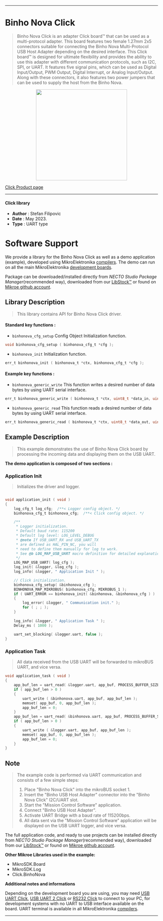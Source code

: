 
---
# Binho Nova Click

> Binho Nova Click is an adapter Click board™ that can be used as a multi-protocol adapter. This board features two female 1.27mm 2x5 connectors suitable for connecting the Binho Nova Multi-Protocol USB Host Adapter depending on the desired interface. This Click board™ is designed for ultimate flexibility and provides the ability to use this adapter with different communication protocols, such as I2C, SPI, or UART. It features five signal pins, which can be used as Digital Input/Output, PWM Output, Digital Interrupt, or Analog Input/Output. Along with these connectors, it also features two power jumpers that can be used to supply the host from the Binho Nova.

<p align="center">
  <img src="https://download.mikroe.com/images/click_for_ide/binhonova_click.png" height=300px>
</p>

[Click Product page](https://www.mikroe.com/binho-nova-click)

---


#### Click library

- **Author**        : Stefan Filipovic
- **Date**          : May 2023.
- **Type**          : UART type


# Software Support

We provide a library for the Binho Nova Click
as well as a demo application (example), developed using MikroElektronika
[compilers](https://www.mikroe.com/necto-studio).
The demo can run on all the main MikroElektronika [development boards](https://www.mikroe.com/development-boards).

Package can be downloaded/installed directly from *NECTO Studio Package Manager*(recommended way), downloaded from our [LibStock&trade;](https://libstock.mikroe.com) or found on [Mikroe github account](https://github.com/MikroElektronika/mikrosdk_click_v2/tree/master/clicks).

## Library Description

> This library contains API for Binho Nova Click driver.

#### Standard key functions :

- `binhonova_cfg_setup` Config Object Initialization function.
```c
void binhonova_cfg_setup ( binhonova_cfg_t *cfg );
```

- `binhonova_init` Initialization function.
```c
err_t binhonova_init ( binhonova_t *ctx, binhonova_cfg_t *cfg );
```

#### Example key functions :

- `binhonova_generic_write` This function writes a desired number of data bytes by using UART serial interface.
```c
err_t binhonova_generic_write ( binhonova_t *ctx, uint8_t *data_in, uint16_t len );
```

- `binhonova_generic_read` This function reads a desired number of data bytes by using UART serial interface.
```c
err_t binhonova_generic_read ( binhonova_t *ctx, uint8_t *data_out, uint16_t len );
```

## Example Description

> This example demonstrates the use of Binho Nova Click board by processing the incoming data and displaying them on the USB UART.

**The demo application is composed of two sections :**

### Application Init

> Initializes the driver and logger.

```c

void application_init ( void )
{
    log_cfg_t log_cfg;  /**< Logger config object. */
    binhonova_cfg_t binhonova_cfg;  /**< Click config object. */

    /** 
     * Logger initialization.
     * Default baud rate: 115200
     * Default log level: LOG_LEVEL_DEBUG
     * @note If USB_UART_RX and USB_UART_TX 
     * are defined as HAL_PIN_NC, you will 
     * need to define them manually for log to work. 
     * See @b LOG_MAP_USB_UART macro definition for detailed explanation.
     */
    LOG_MAP_USB_UART( log_cfg );
    log_init( &logger, &log_cfg );
    log_info( &logger, " Application Init " );

    // Click initialization.
    binhonova_cfg_setup( &binhonova_cfg );
    BINHONOVA_MAP_MIKROBUS( binhonova_cfg, MIKROBUS_1 );
    if ( UART_ERROR == binhonova_init( &binhonova, &binhonova_cfg ) ) 
    {
        log_error( &logger, " Communication init." );
        for ( ; ; );
    }
    
    log_info( &logger, " Application Task " );
    Delay_ms ( 1000 );
    
    uart_set_blocking( &logger.uart, false );
}

```

### Application Task

> All data received from the USB UART will be forwarded to mikroBUS UART, and vice versa.

```c
void application_task ( void )
{
    app_buf_len = uart_read( &logger.uart, app_buf, PROCESS_BUFFER_SIZE );
    if ( app_buf_len > 0 ) 
    {
        uart_write ( &binhonova.uart, app_buf, app_buf_len );
        memset( app_buf, 0, app_buf_len );
        app_buf_len = 0;
    }
    app_buf_len = uart_read( &binhonova.uart, app_buf, PROCESS_BUFFER_SIZE );
    if ( app_buf_len > 0 ) 
    {
        uart_write ( &logger.uart, app_buf, app_buf_len );
        memset( app_buf, 0, app_buf_len );
        app_buf_len = 0;
    }
}
```

## Note

> The example code is performed via UART communication and consists of a few simple steps:
> 1. Place "Binho Nova Click" into the mikroBUS socket 1.
> 2. Insert the "Binho USB Host Adapter" connector into the "Binho Nova Click" I2C/UART slot.
> 3. Start the "Mission Control Software" application.
> 4. Connect "Binho USB Host Adapter".
> 5. Activate UART Bridge with a baud rate of 115200bps.
> 6. All data sent via the "Mission Control Software" application will be displayed on the USB UART logger, and vice versa.

The full application code, and ready to use projects can be installed directly from *NECTO Studio Package Manager*(recommended way), downloaded from our [LibStock&trade;](https://libstock.mikroe.com) or found on [Mikroe github account](https://github.com/MikroElektronika/mikrosdk_click_v2/tree/master/clicks).

**Other Mikroe Libraries used in the example:**

- MikroSDK.Board
- MikroSDK.Log
- Click.BinhoNova

**Additional notes and informations**

Depending on the development board you are using, you may need
[USB UART Click](https://www.mikroe.com/usb-uart-click),
[USB UART 2 Click](https://www.mikroe.com/usb-uart-2-click) or
[RS232 Click](https://www.mikroe.com/rs232-click) to connect to your PC, for
development systems with no UART to USB interface available on the board. UART
terminal is available in all MikroElektronika
[compilers](https://shop.mikroe.com/compilers).

---
